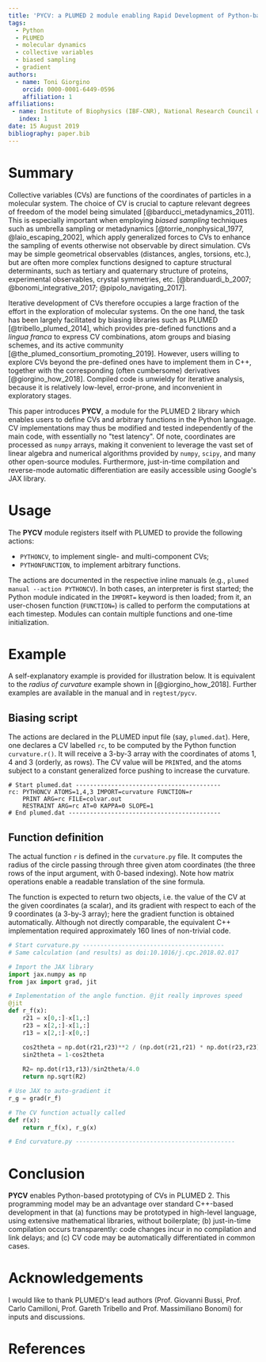 ```yaml
---
title: 'PYCV: a PLUMED 2 module enabling Rapid Development of Python-based Collective Variables'
tags:
  - Python
  - PLUMED
  - molecular dynamics
  - collective variables
  - biased sampling
  - gradient
authors:
  - name: Toni Giorgino
    orcid: 0000-0001-6449-0596
    affiliation: 1
affiliations:
 - name: Institute of Biophysics (IBF-CNR), National Research Council of Italy
   index: 1
date: 15 August 2019
bibliography: paper.bib
---
```


# Summary

Collective variables (CVs) are functions of the coordinates of
particles in a molecular system. The choice of CV is
crucial to capture relevant degrees of freedom of the model being
simulated [@barducci_metadynamics_2011]. This is especially important
when employing *biased sampling* techniques such as umbrella sampling
or metadynamics [@torrie_nonphysical_1977, @laio_escaping_2002], which
apply generalized forces to CVs to enhance the sampling of events
otherwise not observable by direct simulation.   CVs may be
simple geometrical observables (distances, angles, torsions, etc.),
but are often more complex functions designed to capture structural
determinants, such as tertiary and quaternary structure of proteins,
experimental observables, crystal symmetries, etc. [@branduardi_b_2007;
@bonomi_integrative_2017; @pipolo_navigating_2017].

Iterative development of CVs therefore occupies a large fraction of
the effort in the exploration of molecular systems. On the one hand,
the task has been largely facilitated by biasing libraries such as
PLUMED [@tribello_plumed_2014], which provides pre-defined functions and a
*lingua franca* to express CV combinations, atom groups and biasing
schemes, and its active community [@the_plumed_consortium_promoting_2019].
However, users willing to explore CVs beyond the pre-defined
ones have to implement them in C++, together with the corresponding
(often cumbersome) derivatives [@giorgino_how_2018]. Compiled code is
unwieldy for iterative analysis, because it is relatively low-level,
error-prone, and inconvenient in exploratory stages.

This paper introduces **PYCV**, a module for the PLUMED 2 library
which enables users to define CVs and arbitrary functions in the
Python language.  CV implementations may thus be modified and tested
independently of the main code, with essentially no "test latency".
Of note, coordinates are processed as `numpy` arrays, making it
convenient to leverage the vast set of linear algebra and numerical
algorithms provided by `numpy`, `scipy`, and many other open-source
modules. Furthermore, just-in-time compilation and reverse-mode
automatic differentiation are easily accessible using Google's JAX
library.


# Usage

The **PYCV** module registers itself with PLUMED to provide the
following actions:

 * `PYTHONCV`, to implement single- and multi-component CVs;
 * `PYTHONFUNCTION`, to implement arbitrary functions.

The actions are documented in the respective inline manuals (e.g.,
`plumed manual --action PYTHONCV`).  In both cases, an interpreter is
first started; the Python module indicated in the `IMPORT=` keyword is
then loaded; from it, an user-chosen function (`FUNCTION=`) is called
to perform the computations at each timestep. Modules can contain
multiple functions and one-time initialization.



# Example

A self-explanatory example is provided for illustration below. It is
equivalent to the *radius of curvature* example shown in
[@giorgino_how_2018]. Further examples are available in the manual and
in `regtest/pycv`.


## Biasing script

The actions are declared in the PLUMED input file (say,
`plumed.dat`). Here, one declares a CV labelled `rc`, to be computed by
the Python function `curvature.r()`. It will receive a 3-by-3 array
with the coordinates of atoms 1, 4 and 3 (orderly, as rows).  The CV
value will be `PRINT`ed, and the atoms subject to a constant generalized
force pushing to increase the curvature.

```
# Start plumed.dat -----------------------------------------
rc: PYTHONCV ATOMS=1,4,3 IMPORT=curvature FUNCTION=r
    PRINT ARG=rc FILE=colvar.out
    RESTRAINT ARG=rc AT=0 KAPPA=0 SLOPE=1
# End plumed.dat -------------------------------------------
```


## Function definition

The actual function `r` is defined in the `curvature.py` file. It
computes the radius of the circle passing through three given atom
coordinates (the three rows of the input argument, with 0-based
indexing). Note how matrix operations enable a readable translation of
the sine formula.

The function is expected to return two objects, i.e. the value of the
CV at the given coordinates (a scalar), and its gradient with respect
to each of the 9 coordinates (a 3-by-3 array); here the gradient
function is obtained automatically. Although not directly comparable,
the equivalent C++ implementation required approximately 160 lines of
non-trivial code.


```py
# Start curvature.py ----------------------------------------
# Same calculation (and results) as doi:10.1016/j.cpc.2018.02.017

# Import the JAX library
import jax.numpy as np
from jax import grad, jit

# Implementation of the angle function. @jit really improves speed
@jit
def r_f(x):
    r21 = x[0,:]-x[1,:]
    r23 = x[2,:]-x[1,:]
    r13 = x[2,:]-x[0,:]

    cos2theta = np.dot(r21,r23)**2 / (np.dot(r21,r21) * np.dot(r23,r23))
    sin2theta = 1-cos2theta
    
    R2= np.dot(r13,r13)/sin2theta/4.0
    return np.sqrt(R2)

# Use JAX to auto-gradient it
r_g = grad(r_f)

# The CV function actually called
def r(x):
    return r_f(x), r_g(x)

# End curvature.py ---------------------------------------------
```



# Conclusion

**PYCV** enables Python-based prototyping of CVs in PLUMED 2. This
programming model may be an advantage over standard C++-based development in that
(a) functions may be prototyped in high-level language, using extensive
mathematical libraries, without boilerplate; (b) just-in-time
compilation occurs transparently: code changes incur in no compilation
and link delays; and (c) CV code may be automatically differentiated in
common cases.




# Acknowledgements

I would like to thank PLUMED's lead authors (Prof. Giovanni Bussi,
Prof. Carlo Camilloni, Prof. Gareth Tribello and Prof. Massimiliano
Bonomi) for inputs and discussions.

# References